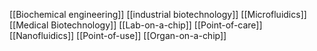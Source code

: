 [[Biochemical engineering]]
[[industrial biotechnology]]
[[Microfluidics]]
[[Medical Biotechnology]]
[[Lab-on-a-chip]]
[[Point-of-care]]
[[Nanofluidics]]
[[Point-of-use]]
[[Organ-on-a-chip]]

